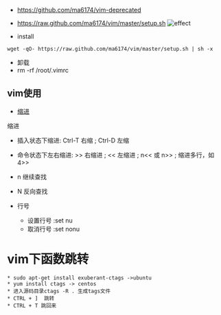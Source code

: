 * https://github.com/ma6174/vim-deprecated
* https://raw.github.com/ma6174/vim/master/setup.sh
![effect](https://github.com/ma6174/vim-deprecated/blob/master/screenshot.png)

* install

```
wget -qO- https://raw.github.com/ma6174/vim/master/setup.sh | sh -x

```

* 卸载
* rm -rf /root/.vimrc


## vim使用
- [缩进](#缩进)

 <a name="缩进">缩进</a>
 * 插入状态下缩进: Ctrl-T 右缩 ; Ctrl-D 左缩
 * 命令状态下左右缩进: >> 右缩进 ; << 左缩进 ; n<< 或 n>> ; 缩进多行，如4>>

* n 继续查找
* N 反向查找

* 行号
    * 设置行号 :set nu
    * 取消行号 :set nonu

# vim下函数跳转
    * sudo apt-get install exuberant-ctags ->ubuntu
    * yum install ctags -> centos
    * 进入源码目录ctags -R . 生成tags文件
    * CTRL + ]  跳转
    * CTRL + T 跳回来
 
 
 